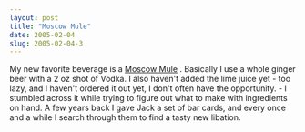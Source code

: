```yaml
---
layout: post
title: "Moscow Mule"
date: 2005-02-04
slug: 2005-02-04-3
---
```


My new favorite beverage is a  [Moscow Mule](http://www.webtender.com/db/drink/1348) .  Basically I use a whole ginger beer with a 2 oz shot of Vodka. I also haven&apos;t added the lime juice yet - too lazy, and I haven&apos;t ordered it out yet, I don&apos;t often have the opportunity.  - I stumbled across it while trying to figure out what to make with ingredients on hand.  A few years back I gave Jack a set of bar cards, and every once and a while I search through them to find a tasty new libation.  
